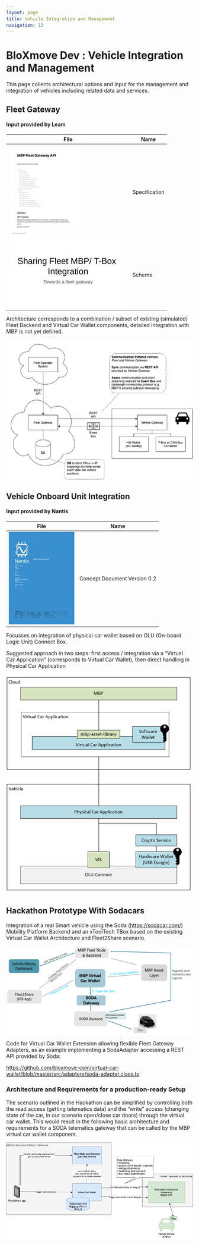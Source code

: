 ```yaml
---
layout: page
title: Vehicle Integration and Management
navigation: 13
---
```


# BloXmove Dev : Vehicle Integration and Management
This page collects architectural options and input for the management and integration of vehicles including related data and services.

## Fleet Gateway
#### Input provided by Leam

| File | Name |
| ---- | ------- |
| ![This is an image](attachments/2335342185/2335342196) | Specification |
| ![This is an image](attachments/2335342185/2335407723) | Scheme |

Architecture corresponds to a combination / subset of existing (simulated) Fleet Backend and Virtual Car Wallet components, detailed integration with MBP is not yet defined.

![This is an image](attachments/2335342185/2335637100.png)

## Vehicle Onboard Unit Integration
#### Input provided by Nantis

| File | Name |
| ---- | ------- |
| ![This is an image](attachments/2335342185/2335735409) | Concept Document Version 0.2 |


Focusses on integration of physical car wallet based on OLU (On-board Logic Unit) Connect Box.

Suggested approach in two steps: first access / integration via a “Virtual Car Application” (corresponds to Virtual Car Wallet), then direct handling in Physical Car Application

![This is an image](attachments/2335342185/2335506027.png)

## Hackathon Prototype With Sodacars
Integration of a real Smart vehicle using the Soda (<https://sodacar.com/>) Mobility Platform Backend and an xToolTech TBox based on the existing Virtual Car Wallet Architecture and Fleet2Share scenario.

![This is an image](attachments/2335342185/2335309423.png)

Code for Virtual Car Wallet Extension allowing flexible Fleet Gateway Adapters, as an example implementing a SodaAdapter accessing a REST API provided by Soda:

<https://github.com/bloxmove-com/virtual-car-wallet/blob/master/src/adapters/soda-adapter.class.ts>

### Architecture and Requirements for a production-ready Setup
The scenario outlined in the Hackathon can be simplified by controlling both the read access (getting telematics data) and the “write” access (changing state of the car, in our scenario open/close car doors) through the virtual car wallet. This would result in the following basic architecture and requirements for a SODA telematics gateway that can be called by the MBP virtual car wallet component.

![This is an image](attachments/2335342185/4446126123.png)


